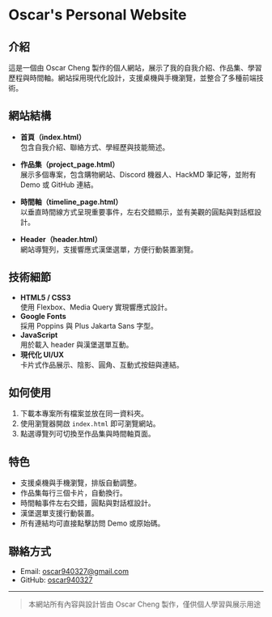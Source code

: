 # Oscar's Personal Website

## 介紹
這是一個由 Oscar Cheng 製作的個人網站，展示了我的自我介紹、作品集、學習歷程與時間軸。網站採用現代化設計，支援桌機與手機瀏覽，並整合了多種前端技術。

## 網站結構

- **首頁（index.html）**  
  包含自我介紹、聯絡方式、學經歷與技能簡述。

- **作品集（project_page.html）**  
  展示多個專案，包含購物網站、Discord 機器人、HackMD 筆記等，並附有 Demo 或 GitHub 連結。

- **時間軸（timeline_page.html）**  
  以垂直時間線方式呈現重要事件，左右交錯顯示，並有美觀的圓點與對話框設計。

- **Header（header.html）**  
  網站導覽列，支援響應式漢堡選單，方便行動裝置瀏覽。

## 技術細節

- **HTML5 / CSS3**  
  使用 Flexbox、Media Query 實現響應式設計。
- **Google Fonts**  
  採用 Poppins 與 Plus Jakarta Sans 字型。
- **JavaScript**  
  用於載入 header 與漢堡選單互動。
- **現代化 UI/UX**  
  卡片式作品展示、陰影、圓角、互動式按鈕與連結。

## 如何使用

1. 下載本專案所有檔案並放在同一資料夾。
2. 使用瀏覽器開啟 `index.html` 即可瀏覽網站。
3. 點選導覽列可切換至作品集與時間軸頁面。

## 特色

- 支援桌機與手機瀏覽，排版自動調整。
- 作品集每行三個卡片，自動換行。
- 時間軸事件左右交錯，圓點與對話框設計。
- 漢堡選單支援行動裝置。
- 所有連結均可直接點擊訪問 Demo 或原始碼。

## 聯絡方式

- Email: oscar940327@gmail.com
- GitHub: [oscar940327](https://github.com/oscar940327)

---

> 本網站所有內容與設計皆由 Oscar Cheng 製作，僅供個人學習與展示用途